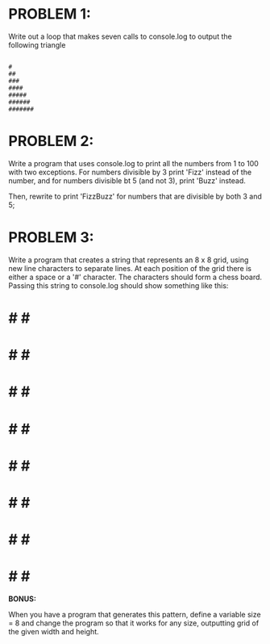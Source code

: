 # PROBLEM 1:

Write out a loop that makes seven calls to console.log
to output the following triangle

```

#
##
###
####
#####
######
#######
```

# PROBLEM 2:

Write a program that uses console.log to print all
the numbers from 1 to 100 with two exceptions. For
numbers divisible by 3 print 'Fizz' instead of the
number, and for numbers divisible bt 5 (and not 3),
print 'Buzz' instead.

Then, rewrite to print 'FizzBuzz' for numbers that
are divisible by both 3 and 5;


# PROBLEM 3:

Write a program that creates a string that represents
an 8 x 8 grid, using new line characters to separate
lines. At each position of the grid there is either a
space or a '#' character. The characters should form
a chess board. Passing this string to console.log
should show something like this:

# # # #
 # # # #
# # # #
 # # # #
# # # #
 # # # #
# # # #
 # # # #

**BONUS:**

When you have a program that generates this pattern,
define a variable size = 8 and change the program so
that it works for any size, outputting grid of the
given width and height.